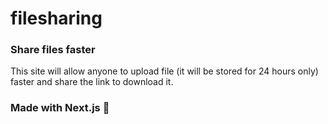 # filesharing
### Share files faster

This site will allow anyone to upload file (it will be stored for 24 hours only) faster and share the link to download it.

### Made with Next.js 💝
